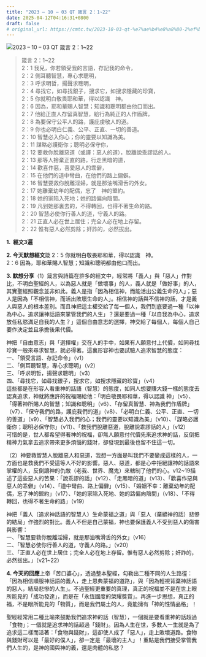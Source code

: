 ```yaml
---
title: "2023 – 10 – 03 QT 箴言 2：1~22"
date: 2025-04-12T04:16:31+0800
draft: false
# original_url: https://cmtc.tw/2023-10-03-qt-%e7%ae%b4%e8%a8%80-2%ef%bc%9a122
---
```


![2023 – 10 – 03 QT  箴言 2：1~22](/images/qt.jpg  "2023 – 10 – 03 QT  箴言 2：1~22")

> 箴言 2：1~22  
> 2：1 我兒，你若領受我的言語，存記我的命令，  
> 2：2 側耳聽智慧，專心求聰明，  
> 2：3 呼求明哲，揚聲求聰明，  
> 2：4 尋找它，如尋找銀子，搜求它，如搜求隱藏的珍寶，  
> 2：5 你就明白敬畏耶和華，得以認識　神。  
> 2：6 因為，耶和華賜人智慧；知識和聰明都由他口而出。  
> 2：7 他給正直人存留真智慧，給行為純正的人作盾牌，  
> 2：8 為要保守公平人的路，護庇虔敬人的道。  
> 2：9 你也必明白仁義、公平、正直、一切的善道。  
> 2：10 智慧必入你心；你的靈要以知識為美。  
> 2：11 謀略必護衛你；聰明必保守你，  
> 2：12 要救你脫離惡道（或譯：惡人的道），脫離說乖謬話的人。  
> 2：13 那等人捨棄正直的路，行走黑暗的道，  
> 2：14 歡喜作惡，喜愛惡人的乖僻，  
> 2：15 在他們的道中彎曲，在他們的路上偏僻。  
> 2：16 智慧要救你脫離淫婦，就是那油嘴滑舌的外女。  
> 2：17 她離棄幼年的配偶，忘了　神的盟約。  
> 2：18 她的家陷入死地；她的路偏向陰間。  
> 2：19 凡到她那裏去的，不得轉回，也得不著生命的路。  
> 2：20 智慧必使你行善人的道，守義人的路。  
> 2：21 正直人必在世上居住；完全人必在地上存留。  
> 2：22 惟有惡人必然剪除；奸詐的，必然拔出。

**1.  經文3遍**

**2. 今天默想經文**箴 2：5 你就明白敬畏耶和華，得以認識　神。  
2：6 因為，耶和華賜人智慧；知識和聰明都由他口而出。

**3. 默想分享**（1）箴言與詩篇在許多的經文中，經常將「義人」與「惡人」作對比，不明白聖經的人，以為惡人就是「做壞事」的人，義人就是「做好事」的人，其實聖經照觀念並非如此。義人是指「因為相信神，而能活出公義生命的人」；惡人是因為「不相信神，而活出敗壞生命的人」。相信神的話與不信神的話，才是義人與惡人的根本差別。而且神把這主權交給了每一個人，我們到底要過一種「以神為中心，追求讓神話語來掌管我們的人生」？還是要過一種「以自我為中心，追求放任私慾滿足自我的人生？」這個自由意志的選擇，神交給了每個人，每個人自己要作決定並且承擔後果代價。

神把「自由意志」與「選擇權」交在人的手中，如果有人願意付上代價，如同尋找珍寶一般來尋求智慧，就必得著。這裏形容神也要試驗人追求智慧的態度：  
一、「領受言語、存記命令」（v1）  
二、「側耳聽智慧，專心求聰明」（v2）  
三、「呼求明哲，揚聲求聰明」（v3）  
四、「尋找它，如尋找銀子，搜求它，如搜求隱藏的珍寶」（v4）  
這些都是在形容人看重神的話語（智慧）的態度，如同人想要賺大錢一樣的態度去認真追求，神就將應許的祝福賜給他：「明白敬畏耶和華，得以認識 神」（v5）、「得著神所賜人的智慧；知識和聰明」（v6）、「存留真智慧、神為我們作盾牌」（v7）、「保守我們的路，護庇我們的道」（v8）、「必明白仁義、公平、正直、一切的善道」（v9）、「智慧必入我們的心；我們的靈要以知識為美」（v10）、「謀略必護衛你；聰明必保守你」（v11）、「救我們脫離惡道，脫離說乖謬話的人」（v12）  
可惜的是，世人都希望得著神的祝福，卻無人願意付代價先來追求神的話，反倒把精神力氣拿去追求帶來更多煩惱的錢財，卻發現到最後也留不住這一切。

（2）神要救智慧人脫離惡人和惡道，我想一方面是叫我們不要變成這樣的人，一方面也是救我們不受這等人不好的影響。惡人、惡道，都是心中拒絕讓神的話語來掌權的人，反倒讓神的仇敵（老我、世界、魔鬼）來轄制了他們的心。v12~19描述了這些惡人的苦果：「說乖謬的話」（v12）、「走黑暗的道」（v13）、「歡喜作惡與惡人的乖僻」（v14）、「道中彎曲、路上偏僻」（v15）、「婚姻不幸：離棄幼年的配偶，忘了神的盟約」（v17）、「她的家陷入死地、她的路偏向陰間」（v18）、「不得轉回，也得不著生命的路」（v19）

神把「義人（追求神話語的智慧人）生命蒙福之道」與「惡人（棄絕神的話）悲慘的結局」作強烈的對比。義人不但是自己蒙福，神也要保護義人不受到惡人的傷害與影響：  
一、「智慧要救你脫離淫婦，就是那油嘴滑舌的外女」（v16）  
二、「智慧必使你行善人的道，守義人的路。」（v20）  
三、「正直人必在世上居住；完全人必在地上存留。惟有惡人必然剪除；奸詐的，必然拔出。」（v21~22）

**4. 今天的回應**上帝「苦口婆心」，透過整本聖經，勾勒出二種不同的人生路徑：「因為相信順服神話語的義人，走上恩典蒙福的道路」，與「因為輕視背棄神話語的惡人，結局悲慘的人生」。不過聖經更重要的真理，真正的祝福並不是在世上眼所能見的「成功發達」，而是在「永恆國度的榮耀獎賞」。再進一步思想，真正的福，不是眼所能見的「物質」，而是我們屬土的人，竟能擁有「神的性情品格」！

聖經經常用二種比喻來鼓勵我們追求神的話（智慧），一個就是要看重神的話超過「食物」；一個就是追求神的話超過「錢財」。因為人生在世，多數人一生就是為了追求這二樣而活著：「食物與錢財」，這卻使人成了「惡人」，走上敗壞道路。食物與錢財可以是「最好的僕人」，卻一定是「最壞的主人」！重點是我們接受掌管我們人生的，是神的國與神的義，還是肉體的私慾？